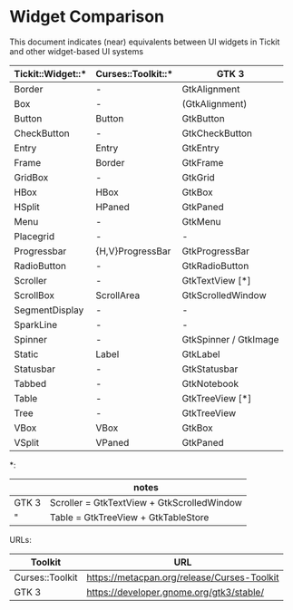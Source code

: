 # Widget Comparison

This document indicates (near) equivalents between UI widgets in Tickit and other widget-based UI systems

| Tickit::Widget::* | Curses::Toolkit::* | GTK 3                 |
|-------------------|--------------------|-----------------------|
| Border            | -                  | GtkAlignment          |
| Box               | -                  | (GtkAlignment)        |
| Button            | Button             | GtkButton             |
| CheckButton       | -                  | GtkCheckButton        |
| Entry             | Entry              | GtkEntry              |
| Frame             | Border             | GtkFrame              |
| GridBox           | -                  | GtkGrid               |
| HBox              | HBox               | GtkBox                |
| HSplit            | HPaned             | GtkPaned              |
| Menu              | -                  | GtkMenu               |
| Placegrid         | -                  | -                     |
| Progressbar       | {H,V}ProgressBar   | GtkProgressBar        |
| RadioButton       | -                  | GtkRadioButton        |
| Scroller          | -                  | GtkTextView [*]       |
| ScrollBox         | ScrollArea         | GtkScrolledWindow     |
| SegmentDisplay    | -                  | -                     |
| SparkLine         | -                  | -                     |
| Spinner           | -                  | GtkSpinner / GtkImage |
| Static            | Label              | GtkLabel              |
| Statusbar         | -                  | GtkStatusbar          |
| Tabbed            | -                  | GtkNotebook           |
| Table             | -                  | GtkTreeView [*]       |
| Tree              | -                  | GtkTreeView           |
| VBox              | VBox               | GtkBox                |
| VSplit            | VPaned             | GtkPaned              |

*:

|       | notes                                      |
|-------|--------------------------------------------|
| GTK 3 | Scroller = GtkTextView + GtkScrolledWindow |
| "     | Table = GtkTreeView + GtkTableStore        |

URLs:

| Toolkit         | URL                                         |
|-----------------|---------------------------------------------|
| Curses::Toolkit | https://metacpan.org/release/Curses-Toolkit |
| GTK 3           | https://developer.gnome.org/gtk3/stable/    |
